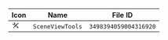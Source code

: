 | Icon | Name | File ID |
| ---  | ---  | ---     |
| ![](SceneViewTools.png) | `SceneViewTools` | `3498394059004316920` |
